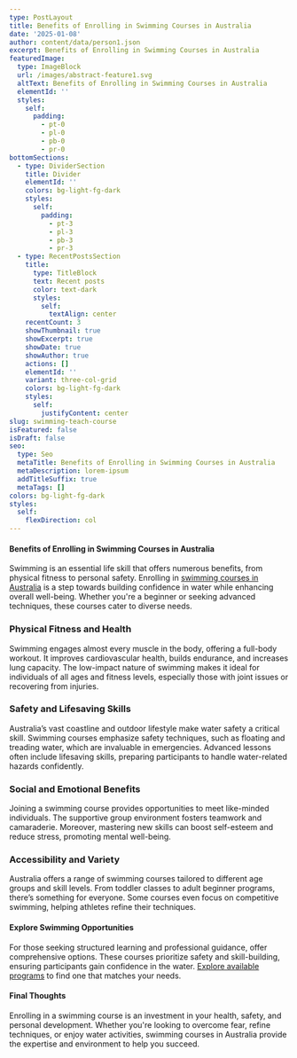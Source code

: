 ```yaml
---
type: PostLayout
title: Benefits of Enrolling in Swimming Courses in Australia
date: '2025-01-08'
author: content/data/person1.json
excerpt: Benefits of Enrolling in Swimming Courses in Australia
featuredImage:
  type: ImageBlock
  url: /images/abstract-feature1.svg
  altText: Benefits of Enrolling in Swimming Courses in Australia
  elementId: ''
  styles:
    self:
      padding:
        - pt-0
        - pl-0
        - pb-0
        - pr-0
bottomSections:
  - type: DividerSection
    title: Divider
    elementId: ''
    colors: bg-light-fg-dark
    styles:
      self:
        padding:
          - pt-3
          - pl-3
          - pb-3
          - pr-3
  - type: RecentPostsSection
    title:
      type: TitleBlock
      text: Recent posts
      color: text-dark
      styles:
        self:
          textAlign: center
    recentCount: 3
    showThumbnail: true
    showExcerpt: true
    showDate: true
    showAuthor: true
    actions: []
    elementId: ''
    variant: three-col-grid
    colors: bg-light-fg-dark
    styles:
      self:
        justifyContent: center
slug: swimming-teach-course
isFeatured: false
isDraft: false
seo:
  type: Seo
  metaTitle: Benefits of Enrolling in Swimming Courses in Australia
  metaDescription: lorem-ipsum
  addTitleSuffix: true
  metaTags: []
colors: bg-light-fg-dark
styles:
  self:
    flexDirection: col
---
```

#### Benefits of Enrolling in Swimming Courses in Australia

Swimming is an essential life skill that offers numerous benefits, from physical fitness to personal safety. Enrolling in [swimming courses in Australia](https://austswim.com.au/course-listing) is a step towards building confidence in water while enhancing overall well-being. Whether you're a beginner or seeking advanced techniques, these courses cater to diverse needs.

### Physical Fitness and Health

Swimming engages almost every muscle in the body, offering a full-body workout. It improves cardiovascular health, builds endurance, and increases lung capacity. The low-impact nature of swimming makes it ideal for individuals of all ages and fitness levels, especially those with joint issues or recovering from injuries.

### Safety and Lifesaving Skills

Australia’s vast coastline and outdoor lifestyle make water safety a critical skill. Swimming courses emphasize safety techniques, such as floating and treading water, which are invaluable in emergencies. Advanced lessons often include lifesaving skills, preparing participants to handle water-related hazards confidently.

### Social and Emotional Benefits

Joining a swimming course provides opportunities to meet like-minded individuals. The supportive group environment fosters teamwork and camaraderie. Moreover, mastering new skills can boost self-esteem and reduce stress, promoting mental well-being.

### Accessibility and Variety

Australia offers a range of swimming courses tailored to different age groups and skill levels. From toddler classes to adult beginner programs, there’s something for everyone. Some courses even focus on competitive swimming, helping athletes refine their techniques.

#### Explore Swimming Opportunities

For those seeking structured learning and professional guidance,  offer comprehensive options. These courses prioritize safety and skill-building, ensuring participants gain confidence in the water. [Explore available programs](https://austswim.com.au/) to find one that matches your needs.

#### Final Thoughts

Enrolling in a swimming course is an investment in your health, safety, and personal development. Whether you're looking to overcome fear, refine techniques, or enjoy water activities, swimming courses in Australia provide the expertise and environment to help you succeed.
